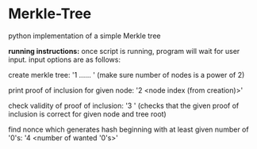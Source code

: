 # Merkle-Tree
python implementation of a simple Merkle tree

**running instructions:** once script is running, program will  wait for user input. input options are as follows:

create merkle tree:
'1 <node> <node> <node> ...... <node>' (make sure number of nodes is a power of 2)

print proof of inclusion for given node:
'2 <node index (from creation)>'

check validity of proof of inclusion:
'3 <node to check> <root of tree> <proof of inclusion>'
(checks that the given proof of inclusion is correct for given node and tree root)

find nonce which generates hash beginning with at least given number of '0's:
'4 <number of wanted '0's>'
